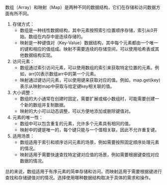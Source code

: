 数组（Array）和映射（Map）是两种不同的数据结构，它们在存储和访问数据方面有所不同。

1. 存储方式：
   - 数组是一种线性数据结构，其中元素按照索引位置顺序存储，索引从0开始。数组在内存中是连续存储的。
   - 映射是一种键值对（Key-Value）数据结构，其中每个元素都由一个唯一的键和相应的值组成。映射不需要连续的存储空间，可以使用哈希表或其他数据结构实现。
2. 访问元素：
   - 数组通过索引访问元素，可以使用数组的索引来获取特定位置的元素。例如，arr[0]表示数组arr中的第一个元素。
   - 映射通过键访问元素，可以使用键来获取对应的值。例如，map.get(key)表示从映射map中获取与给定键key相关联的值。
3. 大小调整：
   - 数组的大小通常在创建时固定，需要扩展或缩小数组时，可能需要创建一个新的数组并复制数据。
   - 映射的大小可以动态调整，可以方便地添加或删除键值对。
4. 元素的唯一性：
   - 数组中可以包含重复的元素，允许多个元素具有相同的值。
   - 映射中的键是唯一的，每个键只能与一个值相关联，因此不允许重复键。
5. 适用场景：
   - 数组适用于索引和顺序访问元素的场景，例如需要按照固定顺序处理元素的情况。
   - 映射适用于需要快速查找特定键对应值的场景，例如需要根据键查找对应数据的情况。

总的来说，数组适用于有序元素的简单存储和访问，而映射适用于需要根据键进行查找和存储键值对的情况。选择使用哪种数据结构取决于具体的需求和操作。